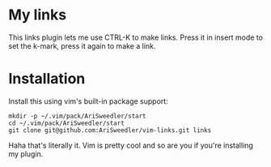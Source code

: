 # My links
This links plugin lets me use CTRL-K to make links. Press it in insert mode to
set the k-mark, press it again to make a link.

# Installation
Install this using vim's built-in package support:

    mkdir -p ~/.vim/pack/AriSweedler/start
    cd ~/.vim/pack/AriSweedler/start
    git clone git@github.com:AriSweedler/vim-links.git links

Haha that's literally it. Vim is pretty cool and so are you if you're
installing my plugin.
